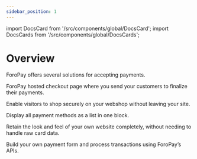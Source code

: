```yaml
---
sidebar_position: 1
---
```


import DocsCard from '/src/components/global/DocsCard';
import DocsCards from '/src/components/global/DocsCards';

# Overview

ForoPay offers several solutions for accepting payments.

<DocsCards>
  <DocsCard header="Hosted page" >
    <p>ForoPay hosted checkout page where you send your customers to finalize their payments.</p>
  </DocsCard>

  <DocsCard header="Popup" >
    <p>Enable visitors to shop securely on your webshop without leaving your site.
    </p>
  </DocsCard>

  <DocsCard header="Drop-in" >
    <p>Display all payment methods as a list in one block.</p>
  </DocsCard>

  <DocsCard header="Hosted fields" >
    <p>Retain the look and feel of your own website completely, without needing to handle raw card data.</p>
  </DocsCard>

  <DocsCard header="API only"  href="/docs-portal/online_payments/accept_payments/api">
    <p>Build your own payment form and process transactions using ForoPay’s APIs.</p>
  </DocsCard>
</DocsCards>